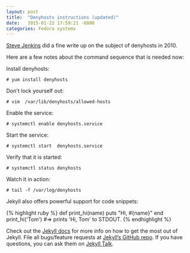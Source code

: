 ```yaml
---
layout: post
title:  "Denyhosts instructions (updated)"
date:   2015-01-22 17:59:21 -0800
categories: Fedora systems
---
```

[Steve Jenkins][jenkins] did a fine write up on the subject of denyhosts in 2010.

Here are a few notes about the command sequence that is needed now:

Install denyhosts:

`# yum install denyhosts`

Don't lock yourself out:

`# vim  /var/lib/denyhosts/allowed-hosts`

Enable the service:

`# systemctl enable denyhosts.service`

Start the service:

`# systemctl start  denyhosts.service`

Verify that it is started:

`# systemctl status denyhosts`

Watch it in action:

`# tail -f /var/log/denyhosts`

Jekyll also offers powerful support for code snippets:

{% highlight ruby %}
def print_hi(name)
  puts "Hi, #{name}"
end
print_hi('Tom')
#=> prints 'Hi, Tom' to STDOUT.
{% endhighlight %}

Check out the [Jekyll docs][jekyll-docs] for more info on how to get the most out of Jekyll. File all bugs/feature requests at [Jekyll’s GitHub repo][jekyll-gh]. If you have questions, you can ask them on [Jekyll Talk][jekyll-talk].

[jekyll-docs]: https://jekyllrb.com/docs/home
[jekyll-gh]:   https://github.com/jekyll/jekyll
[jekyll-talk]: https://talk.jekyllrb.com/
[jenkins]: http://www.stevejenkins.com/blog/2010/11/how-to-install-denyhosts-to-block-ssh-attacks-on-rhel-6-centos-5-5-fedora-14/
